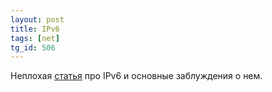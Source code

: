 ```yaml
---
layout: post
title: IPv6
tags: [net]
tg_id: 506
---
```

Неплохая [статья](https://ssg.dev/ipv6-for-the-remotely-interested-af214dd06aa7) про IPv6 и основные заблуждения о нем.
